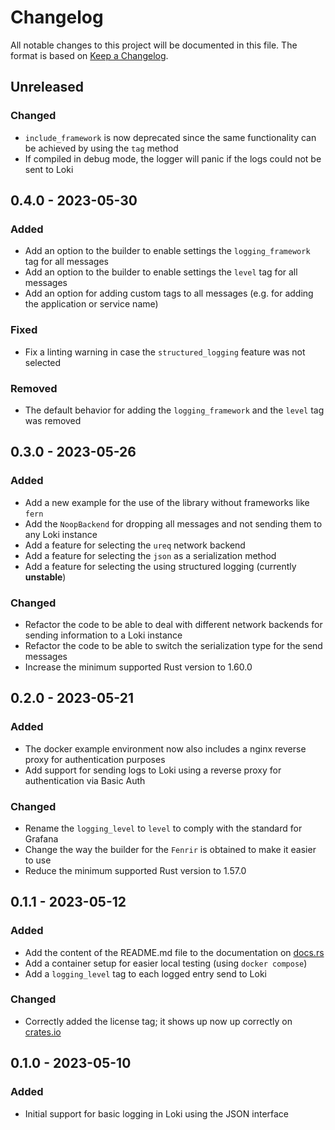# Changelog
All notable changes to this project will be documented in this file.
The format is based on [Keep a Changelog](https://keepachangelog.com/en/1.0.0/).

## Unreleased

### Changed
- `include_framework` is now deprecated since the same functionality can be achieved by using the `tag` method
- If compiled in debug mode, the logger will panic if the logs could not be sent to Loki

## 0.4.0 - 2023-05-30

### Added
- Add an option to the builder to enable settings the `logging_framework` tag for all messages
- Add an option to the builder to enable settings the `level` tag for all messages
- Add an option for adding custom tags to all messages (e.g. for adding the application or service name)

### Fixed
- Fix a linting warning in case the `structured_logging` feature was not selected

### Removed
- The default behavior for adding the `logging_framework` and the `level` tag was removed

## 0.3.0 - 2023-05-26

### Added
- Add a new example for the use of the library without frameworks like `fern`
- Add the `NoopBackend` for dropping all messages and not sending them to any Loki instance
- Add a feature for selecting the `ureq` network backend
- Add a feature for selecting the `json` as a serialization method
- Add a feature for selecting the using structured logging (currently **unstable**)

### Changed
- Refactor the code to be able to deal with different network backends for sending information to a Loki instance
- Refactor the code to be able to switch the serialization type for the send messages
- Increase the minimum supported Rust version to 1.60.0

## 0.2.0 - 2023-05-21

### Added
- The docker example environment now also includes a nginx reverse proxy for authentication purposes
- Add support for sending logs to Loki using a reverse proxy for authentication via Basic Auth

### Changed
- Rename the `logging_level` to `level` to comply with the standard for Grafana
- Change the way the builder for the `Fenrir` is obtained to make it easier to use
- Reduce the minimum supported Rust version to 1.57.0

## 0.1.1 - 2023-05-12

### Added
- Add the content of the README.md file to the documentation on [docs.rs](https://docs.rs/fenrir-rs)
- Add a container setup for easier local testing (using `docker compose`)
- Add a `logging_level` tag to each logged entry send to Loki

### Changed
- Correctly added the license tag; it shows up now up correctly on [crates.io](https://crates.io/crates/fenrir-rs)

## 0.1.0 - 2023-05-10

### Added
- Initial support for basic logging in Loki using the JSON interface

